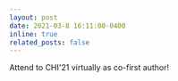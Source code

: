 ```yaml
---
layout: post
date: 2021-03-8 16:11:00-0400
inline: true
related_posts: false
---
```


Attend to CHI'21 virtually as co-first author!